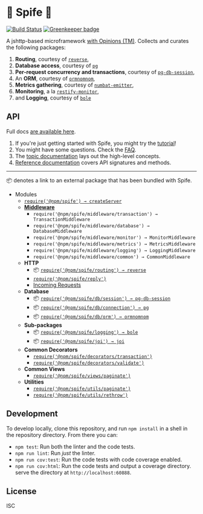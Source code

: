 # :fork_and_knife: Spife :fork_and_knife:

[![Build Status](https://travis-ci.com/npm/spife.svg?token=hHeDp9pQmz9kvsgRNVHy&branch=master)](https://travis-ci.com/npm/spife)
[![Greenkeeper badge](https://badges.greenkeeper.io/npm/spife.svg?token=0594e62a6db02b36ab9a5dafe3982cc253ca070119b560a3e798ab0950643d2b&ts=1493750747725)](https://greenkeeper.io/)

A jshttp-based microframework [with Opinions (TM)][topic-ethos]. Collects and curates the following
packages:

1. **Routing**, courtesy of [`reverse`][reverse],
2. **Database access**, courtesy of [`pg`][pg]
3. **Per-request concurrency and transactions**, courtesy of
   [`pg-db-session`][pg-db-session],
4. An **ORM**, courtesy of [`ormnomnom`][ormnomnom],
5. **Metrics gathering**, courtesy of [`numbat-emitter`][numbat-emitter],
6. **Monitoring**, a la [`restify-monitor`][restify-monitor],
7. and **Logging**, courtesy of [`bole`][bole]

## API

Full docs [are available here][docs].

1. If you're just getting started with Spife, you might try the
   [tutorial][getting-started]!
2. You might have some questions. Check the [FAQ][faq].
3. The [topic documentation][topics] lays out the high-level concepts.
4. [Reference documentation][reference] covers API signatures and methods.

-------------------------------------

:package: denotes a link to an external package that has been bundled
with Spife.

* Modules
  * [`require('@npm/spife') → createServer`][ref-server]
  * **[Middleware][topic-request-lifecycle]**
    * `require('@npm/spife/middleware/transaction') → TransactionMiddleware`
    * `require('@npm/spife/middleware/database') → DatabaseMiddleware`
    * `require('@npm/spife/middleware/monitor') → MonitorMiddleware`
    * `require('@npm/spife/middleware/metrics') → MetricsMiddleware`
    * `require('@npm/spife/middleware/logging') → LoggingMiddleware`
    * `require('@npm/spife/middleware/common') → CommonMiddleware`
  * **HTTP**
    * :package: [`require('@npm/spife/routing') → reverse`][reverse]
    * [`require('@npm/spife/reply')`][ref-reply]
    * [Incoming Requests][ref-request]
  * **Database**
    * :package: [`require('@npm/spife/db/session') → pg-db-session`][pg-db-session]
    * :package: [`require('@npm/spife/db/connection') → pg`][pg]
    * :package: [`require('@npm/spife/db/orm') → ormnomnom`][ormnomnom]
  * **Sub-packages**
    * :package: [`require('@npm/spife/logging') → bole`][bole]
    * :package: [`require('@npm/spife/joi') → joi`][joi]
  * **Common Decorators**
    * [`require('@npm/spife/decorators/transaction')`][ref-transaction]
    * [`require('@npm/spife/decorators/validate')`][ref-validate]
  * **Common Views**
    * [`require('@npm/spife/views/paginate')`][ref-view-paginate]
  * **Utilities**
    * [`require('@npm/spife/utils/paginate')`][ref-paginate]
    * [`require('@npm/spife/utils/rethrow')`][ref-rethrow]

## Development

To develop locally, clone this repository, and run `npm install` in a shell
in the repository directory. From there you can:

* `npm test`: Run both the linter and the code tests.
* `npm run lint`: Run *just* the linter.
* `npm run cov:test`: Run the code tests with code coverage enabled.
* `npm run cov:html`: Run the code tests and output a coverage directory.
  serve the directory at `http://localhost:60888`.

## License

ISC

[bole]: http://github.com/rvagg/bole
[docs]: ./docs
[getting-started]: ./docs/getting-started.md
[faq]: ./docs/faq.md
[topics]: ./docs/topics
[reference]: ./docs/reference
[joi]: https://github.com/hapijs/joi
[numbat-emitter]: https://github.com/ceejbot/numbat-emitter
[ormnomnom]: https://github.com/chrisdickinson/ormnomnom
[pg-db-session]: https://github.com/npm/pg-db-session
[pg]: https://github.com/brianc/node-postgres
[ref-paginate]: ./docs/reference/utils-paginate.md
[ref-reply]: ./docs/reference/reply.md
[ref-request]: ./docs/reference/request.md
[ref-rethrow]: ./docs/reference/utils-rethrow.md
[ref-server]: ./docs/reference/server.md
[ref-transaction]: ./docs/reference/decorator-transaction.md
[ref-validate]: ./docs/reference/decorator-validate.md
[ref-view-paginate]: ./docs/reference/view-paginate.md
[restify-monitor]: https://github.com/npm/restify-monitor
[reverse]: https://github.com/chrisdickinson/reverse
[topic-ethos]: ./docs/topics/ethos.md
[topic-request-lifecycle]: ./docs/topics/request-lifecycle.md
